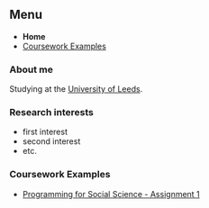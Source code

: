 ## Menu
- **Home**
- [Coursework Examples](https://lena-kilian.github.io/GEOG5995M_CW1/GEOG5995M_CW1.html)

### About me

Studying at the [University of Leeds](https://www.leeds.ac.uk).

### Research interests
- first interest
- second interest
- etc. 

### Coursework Examples
- [Programming for Social Science - Assignment 1](GEOG5995M_CW1/GEOG5995M_CW1.md)
